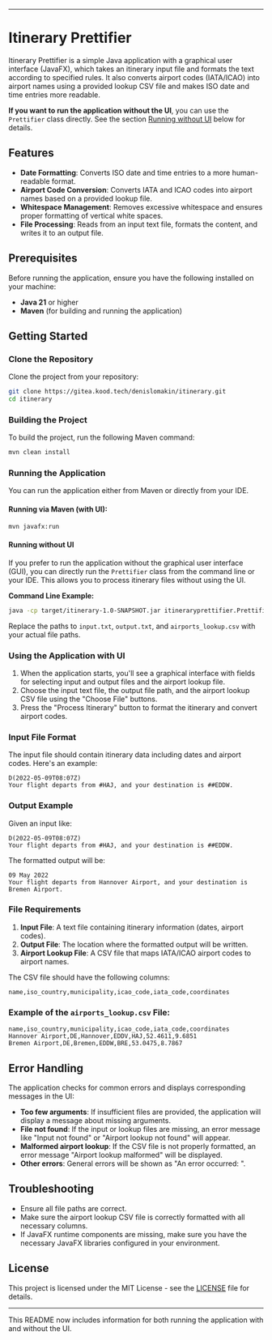 
---

# Itinerary Prettifier

Itinerary Prettifier is a simple Java application with a graphical user interface (JavaFX), which takes an itinerary input file and formats the text according to specified rules. It also converts airport codes (IATA/ICAO) into airport names using a provided lookup CSV file and makes ISO date and time entries more readable.

**If you want to run the application without the UI**, you can use the `Prettifier` class directly. See the section [Running without UI](#running-without-ui) below for details.

## Features

- **Date Formatting**: Converts ISO date and time entries to a more human-readable format.
- **Airport Code Conversion**: Converts IATA and ICAO codes into airport names based on a provided lookup file.
- **Whitespace Management**: Removes excessive whitespace and ensures proper formatting of vertical white spaces.
- **File Processing**: Reads from an input text file, formats the content, and writes it to an output file.

## Prerequisites

Before running the application, ensure you have the following installed on your machine:

- **Java 21** or higher
- **Maven** (for building and running the application)

## Getting Started

### Clone the Repository

Clone the project from your repository:

```bash
git clone https://gitea.kood.tech/denislomakin/itinerary.git
cd itinerary
```

### Building the Project

To build the project, run the following Maven command:

```bash
mvn clean install
```

### Running the Application

You can run the application either from Maven or directly from your IDE.

#### Running via Maven (with UI):

```bash
mvn javafx:run
```

#### Running without UI

If you prefer to run the application without the graphical user interface (GUI), you can directly run the `Prettifier` class from the command line or your IDE. This allows you to process itinerary files without using the UI.

**Command Line Example:**

```bash
java -cp target/itinerary-1.0-SNAPSHOT.jar itineraryprettifier.Prettifier ./input.txt ./output.txt ./airports_lookup.csv
```

Replace the paths to `input.txt`, `output.txt`, and `airports_lookup.csv` with your actual file paths.

### Using the Application with UI

1. When the application starts, you'll see a graphical interface with fields for selecting input and output files and the airport lookup file.
2. Choose the input text file, the output file path, and the airport lookup CSV file using the "Choose File" buttons.
3. Press the "Process Itinerary" button to format the itinerary and convert airport codes.

### Input File Format

The input file should contain itinerary data including dates and airport codes. Here's an example:

```
D(2022-05-09T08:07Z)
Your flight departs from #HAJ, and your destination is ##EDDW.
```

### Output Example

Given an input like:

```
D(2022-05-09T08:07Z)
Your flight departs from #HAJ, and your destination is ##EDDW.
```

The formatted output will be:

```
09 May 2022
Your flight departs from Hannover Airport, and your destination is Bremen Airport.
```

### File Requirements

1. **Input File**: A text file containing itinerary information (dates, airport codes).
2. **Output File**: The location where the formatted output will be written.
3. **Airport Lookup File**: A CSV file that maps IATA/ICAO airport codes to airport names.

The CSV file should have the following columns:

```
name,iso_country,municipality,icao_code,iata_code,coordinates
```

### Example of the `airports_lookup.csv` File:

```csv
name,iso_country,municipality,icao_code,iata_code,coordinates
Hannover Airport,DE,Hannover,EDDV,HAJ,52.4611,9.6851
Bremen Airport,DE,Bremen,EDDW,BRE,53.0475,8.7867
```

## Error Handling

The application checks for common errors and displays corresponding messages in the UI:

- **Too few arguments**: If insufficient files are provided, the application will display a message about missing arguments.
- **File not found**: If the input or lookup files are missing, an error message like "Input not found" or "Airport lookup not found" will appear.
- **Malformed airport lookup**: If the CSV file is not properly formatted, an error message "Airport lookup malformed" will be displayed.
- **Other errors**: General errors will be shown as "An error occurred: <error message>".

## Troubleshooting

- Ensure all file paths are correct.
- Make sure the airport lookup CSV file is correctly formatted with all necessary columns.
- If JavaFX runtime components are missing, make sure you have the necessary JavaFX libraries configured in your environment.

## License

This project is licensed under the MIT License - see the [LICENSE](LICENSE) file for details.

---

This README now includes information for both running the application with and without the UI.